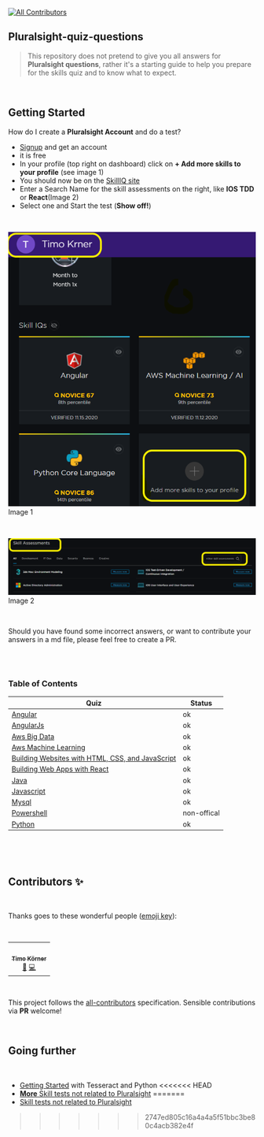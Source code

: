 <!-- markdownlint-disable -->
<!-- ALL-CONTRIBUTORS-BADGE:START - Do not remove or modify this section -->
[![All Contributors](https://img.shields.io/badge/all_contributors-1-orange.svg?style=flat-square)](#contributors-)
<!-- ALL-CONTRIBUTORS-BADGE:END -->
## Pluralsight-quiz-questions

> This repository does not pretend to give you all answers for **Pluralsight questions**, rather it's a starting guide to help you prepare for the skills quiz and to know what to expect. 

&nbsp;

## Getting Started

How do I create a **Pluralsight Account** and do a test?
- [Signup](https://app.pluralsight.com) and get an account
- it is free
- In your profile (top right on dashboard) click on **+ Add more skills to your profile** (see image 1)
- You should now be on the [SkillIQ site](https://app.pluralsight.com/skilliq)
- Enter a Search Name for the skill assessments on the right, like **IOS TDD** or **React**(Image 2)
- Select one and Start the test (**Show off!**)

&nbsp;

![alt text](add_skill_pl.png "Title")
Image 1

&nbsp;
&nbsp;

![alt text](add_skill_pl2.png "Title")
Image 2

&nbsp;
&nbsp;

Should you have found some incorrect answers, or want to contribute your answers in a md file, please feel free to create a PR.  
&nbsp;
  
&nbsp;
### Table of Contents

| Quiz      |  Status |
| --------- |  ------ |
| [Angular](angular.md) | ok |
| [AngularJs](angularjs.md) | ok |
| [Aws Big Data](aws_big_data.md) | ok |
| [Aws Machine Learning](aws_machine_learning.md) | ok |
| [Building Websites with HTML, CSS, and JavaScript](building-websites.md) | ok |
| [Building Web Apps with React](building_web_apps_with_react.md) | ok |
| [Java](java.md) | ok |
| [Javascript](javascript.md) | ok |
| [Mysql](mysql.md) | ok |
| [Powershell](powershell.md) | non-offical |
| [Python](python_core.md) | ok |

  &nbsp;

  &nbsp;


## Contributors ✨

  &nbsp;

Thanks goes to these wonderful people ([emoji key](https://allcontributors.org/docs/en/emoji-key)):

<!-- ALL-CONTRIBUTORS-LIST:START - Do not remove or modify this section -->
<!-- prettier-ignore-start -->
<!-- markdownlint-disable -->

  &nbsp;

<table>
  <tr>
    <td align="center"><a href="http://tik9.github.io/cv"><img src="https://avatars0.githubusercontent.com/u/3178925?v=4" width="100px;" alt=""/><br /><sub><b>Timo Körner</b></sub></a><br /><a href="#business-tik9" title="Business development">💼</a> <a href="https://github.com/tik9/pluralsight-skill-test/commits?author=tik9" title="Code">💻</a></td>
  </tr>
</table>

<!-- markdownlint-enable -->
<!-- prettier-ignore-end -->
<!-- ALL-CONTRIBUTORS-LIST:END -->

  &nbsp;

This project follows the [all-contributors](https://github.com/all-contributors/all-contributors) specification. Sensible contributions via **PR** welcome!

  &nbsp;

## Going further
  &nbsp;

- [Getting Started](https://github.com/tik9/tesseractToMarkdown) with Tesseract and Python
<<<<<<< HEAD
- [**More** Skill tests not related to Pluralsight](https://github.com/tik9/further-skill-tests)
=======
- [Skill tests not related to Pluralsight](https://github.com/tik9/further-skill-tests)
>>>>>>> 2747ed805c16a4a4a5f51bbc3be80c4acb382e4f
